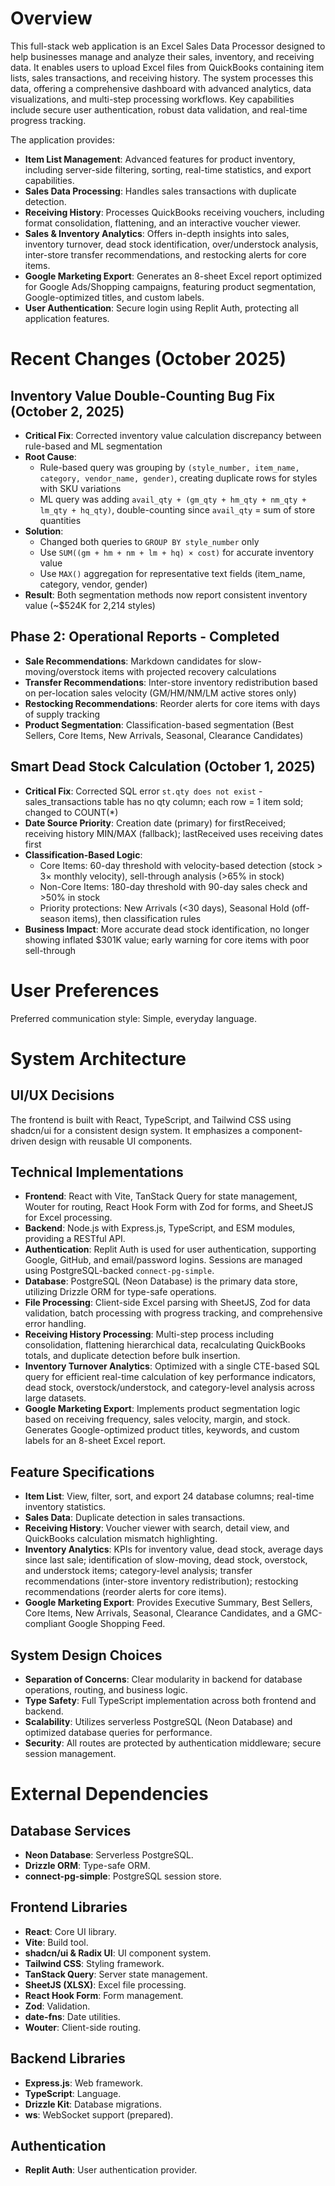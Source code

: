 # Overview

This full-stack web application is an Excel Sales Data Processor designed to help businesses manage and analyze their sales, inventory, and receiving data. It enables users to upload Excel files from QuickBooks containing item lists, sales transactions, and receiving history. The system processes this data, offering a comprehensive dashboard with advanced analytics, data visualizations, and multi-step processing workflows. Key capabilities include secure user authentication, robust data validation, and real-time progress tracking.

The application provides:
- **Item List Management**: Advanced features for product inventory, including server-side filtering, sorting, real-time statistics, and export capabilities.
- **Sales Data Processing**: Handles sales transactions with duplicate detection.
- **Receiving History**: Processes QuickBooks receiving vouchers, including format consolidation, flattening, and an interactive voucher viewer.
- **Sales & Inventory Analytics**: Offers in-depth insights into sales, inventory turnover, dead stock identification, over/understock analysis, inter-store transfer recommendations, and restocking alerts for core items.
- **Google Marketing Export**: Generates an 8-sheet Excel report optimized for Google Ads/Shopping campaigns, featuring product segmentation, Google-optimized titles, and custom labels.
- **User Authentication**: Secure login using Replit Auth, protecting all application features.

# Recent Changes (October 2025)

## Inventory Value Double-Counting Bug Fix (October 2, 2025)
- **Critical Fix**: Corrected inventory value calculation discrepancy between rule-based and ML segmentation
- **Root Cause**: 
  - Rule-based query was grouping by `(style_number, item_name, category, vendor_name, gender)`, creating duplicate rows for styles with SKU variations
  - ML query was adding `avail_qty + (gm_qty + hm_qty + nm_qty + lm_qty + hq_qty)`, double-counting since `avail_qty` = sum of store quantities
- **Solution**:
  - Changed both queries to `GROUP BY style_number` only
  - Use `SUM((gm + hm + nm + lm + hq) × cost)` for accurate inventory value
  - Use `MAX()` aggregation for representative text fields (item_name, category, vendor, gender)
- **Result**: Both segmentation methods now report consistent inventory value (~$524K for 2,214 styles)

## Phase 2: Operational Reports - Completed
- **Sale Recommendations**: Markdown candidates for slow-moving/overstock items with projected recovery calculations
- **Transfer Recommendations**: Inter-store inventory redistribution based on per-location sales velocity (GM/HM/NM/LM active stores only)
- **Restocking Recommendations**: Reorder alerts for core items with days of supply tracking
- **Product Segmentation**: Classification-based segmentation (Best Sellers, Core Items, New Arrivals, Seasonal, Clearance Candidates)

## Smart Dead Stock Calculation (October 1, 2025)
- **Critical Fix**: Corrected SQL error `st.qty does not exist` - sales_transactions table has no qty column; each row = 1 item sold; changed to COUNT(*)
- **Date Source Priority**: Creation date (primary) for firstReceived; receiving history MIN/MAX (fallback); lastReceived uses receiving dates first
- **Classification-Based Logic**:
  - Core Items: 60-day threshold with velocity-based detection (stock > 3× monthly velocity), sell-through analysis (>65% in stock)
  - Non-Core Items: 180-day threshold with 90-day sales check and >50% in stock
  - Priority protections: New Arrivals (<30 days), Seasonal Hold (off-season items), then classification rules
- **Business Impact**: More accurate dead stock identification, no longer showing inflated $301K value; early warning for core items with poor sell-through

# User Preferences

Preferred communication style: Simple, everyday language.

# System Architecture

## UI/UX Decisions
The frontend is built with React, TypeScript, and Tailwind CSS using shadcn/ui for a consistent design system. It emphasizes a component-driven design with reusable UI components.

## Technical Implementations
- **Frontend**: React with Vite, TanStack Query for state management, Wouter for routing, React Hook Form with Zod for forms, and SheetJS for Excel processing.
- **Backend**: Node.js with Express.js, TypeScript, and ESM modules, providing a RESTful API.
- **Authentication**: Replit Auth is used for user authentication, supporting Google, GitHub, and email/password logins. Sessions are managed using PostgreSQL-backed `connect-pg-simple`.
- **Database**: PostgreSQL (Neon Database) is the primary data store, utilizing Drizzle ORM for type-safe operations.
- **File Processing**: Client-side Excel parsing with SheetJS, Zod for data validation, batch processing with progress tracking, and comprehensive error handling.
- **Receiving History Processing**: Multi-step process including consolidation, flattening hierarchical data, recalculating QuickBooks totals, and duplicate detection before bulk insertion.
- **Inventory Turnover Analytics**: Optimized with a single CTE-based SQL query for efficient real-time calculation of key performance indicators, dead stock, overstock/understock, and category-level analysis across large datasets.
- **Google Marketing Export**: Implements product segmentation logic based on receiving frequency, sales velocity, margin, and stock. Generates Google-optimized product titles, keywords, and custom labels for an 8-sheet Excel report.

## Feature Specifications
- **Item List**: View, filter, sort, and export 24 database columns; real-time inventory statistics.
- **Sales Data**: Duplicate detection in sales transactions.
- **Receiving History**: Voucher viewer with search, detail view, and QuickBooks calculation mismatch highlighting.
- **Inventory Analytics**: KPIs for inventory value, dead stock, average days since last sale; identification of slow-moving, dead stock, overstock, and understock items; category-level analysis; transfer recommendations (inter-store inventory redistribution); restocking recommendations (reorder alerts for core items).
- **Google Marketing Export**: Provides Executive Summary, Best Sellers, Core Items, New Arrivals, Seasonal, Clearance Candidates, and a GMC-compliant Google Shopping Feed.

## System Design Choices
- **Separation of Concerns**: Clear modularity in backend for database operations, routing, and business logic.
- **Type Safety**: Full TypeScript implementation across both frontend and backend.
- **Scalability**: Utilizes serverless PostgreSQL (Neon Database) and optimized database queries for performance.
- **Security**: All routes are protected by authentication middleware; secure session management.

# External Dependencies

## Database Services
- **Neon Database**: Serverless PostgreSQL.
- **Drizzle ORM**: Type-safe ORM.
- **connect-pg-simple**: PostgreSQL session store.

## Frontend Libraries
- **React**: Core UI library.
- **Vite**: Build tool.
- **shadcn/ui & Radix UI**: UI component system.
- **Tailwind CSS**: Styling framework.
- **TanStack Query**: Server state management.
- **SheetJS (XLSX)**: Excel file processing.
- **React Hook Form**: Form management.
- **Zod**: Validation.
- **date-fns**: Date utilities.
- **Wouter**: Client-side routing.

## Backend Libraries
- **Express.js**: Web framework.
- **TypeScript**: Language.
- **Drizzle Kit**: Database migrations.
- **ws**: WebSocket support (prepared).

## Authentication
- **Replit Auth**: User authentication provider.